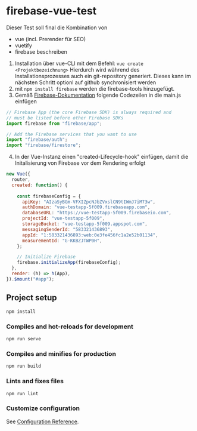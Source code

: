 # firebase-vue-test

Dieser Test soll final die Kombination von

- vue (incl. Prerender für SEO)
- vuetify
- firebase
  beschreiben

1. Installation über vue-CLI mit dem Befehl: `vue create <Projektbezeichnung>`
   Hierdurch wird während des Installationsprozesses auch ein git-repository generiert.
   Dieses kann im nächsten Schritt optionl auf github synchronisiert werden
2. mit `npm install firebase` werden die firebase-tools hinzugefügt.
3. Gemäß [Firebase-Dokumentation](https://firebase.google.com/docs/web/setup?authuser=0#node.js-apps) folgende  Codezeilen in die main.js einfügen
```Javascript
// Firebase App (the core Firebase SDK) is always required and
// must be listed before other Firebase SDKs
import firebase from "firebase/app";

// Add the Firebase services that you want to use
import "firebase/auth";
import "firebase/firestore";
```
4. In der Vue-Instanz einen "created-Lifecycle-hook" einfügen, damit die Initalisierung von Firebase vor dem Rendering erfolgt
```Javascript
new Vue({
  router,
  created: function() {
    
    const firebaseConfig = {
      apiKey: "AIzaSyBGm-VFXIZpcNJbZVxslCN9tIWmJ7iM73w",
      authDomain: "vue-testapp-5f009.firebaseapp.com",
      databaseURL: "https://vue-testapp-5f009.firebaseio.com",
      projectId: "vue-testapp-5f009",
      storageBucket: "vue-testapp-5f009.appspot.com",
      messagingSenderId: "583321436893",
      appId: "1:583321436893:web:0e3fe456fc1a2e52b01134",
      measurementId: "G-KKBZJTWP0H",
    };

    // Initialize Firebase
    firebase.initializeApp(firebaseConfig);
  },
  render: (h) => h(App),
}).$mount("#app");
```

## Project setup

```
npm install
```

### Compiles and hot-reloads for development

```
npm run serve
```

### Compiles and minifies for production

```
npm run build
```

### Lints and fixes files

```
npm run lint
```

### Customize configuration

See [Configuration Reference](https://cli.vuejs.org/config/).
